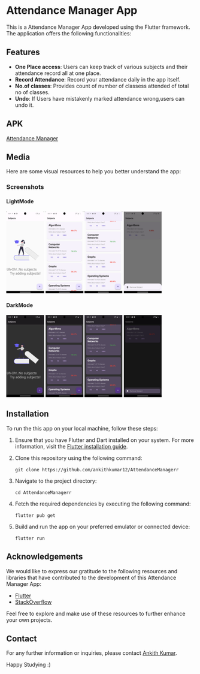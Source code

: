 # Attendance Manager App

This is a Attendance Manager App developed using the Flutter framework. The application offers the following functionalities:

## Features

- **One Place access**: Users can keep  track of various subjects and their attendance record all at one place.
- **Record Attendance**: Record your attendance daily in the app itself.
- **No.of classes**: Provides count of number of classess attended of total no of classes.
- **Undo**: If Users have mistakenly marked  attendance wrong,users can undo it.


## APK
[Attendance Manager](https://drive.google.com/file/d/1ILaE6yg_nNKWsgP0e2WOGLYhM6DtwKx4/view?usp=sharing)

## Media

Here are some visual resources to help you better understand the app:

### Screenshots

#### LightMode

<img src="screenshots/LightMode/1.png " width=20% height=30%> <img src="screenshots/LightMode/2.png " width=20% height=30%> <img src="screenshots/LightMode/3.png " width=20% height=30%> <img src="screenshots/LightMode/4.png " width=20% height=30%>



#### DarkMode

<img src="screenshots/DarkMode/1.png " width=20% height=30%> <img src="screenshots/DarkMode/2.png " width=20% height=30%> <img src="screenshots/DarkMode/3.png " width=20% height=30%> <img src="screenshots/DarkMode/4.png " width=20% height=30%>

## Installation

To run the this app on your local machine, follow these steps:

1. Ensure that you have Flutter and Dart installed on your system. For more information, visit the [Flutter installation guide](https://flutter.dev/docs/get-started/install).

2. Clone this repository using the following command:

   ```
   git clone https://github.com/ankithkumar12/AttendanceManagerr
   ```

3. Navigate to the project directory:

   ```
   cd AttendanceManagerr
   ```

4. Fetch the required dependencies by executing the following command:

   ```
   flutter pub get
   ```



5. Build and run the app on your preferred emulator or connected device:

   ```
   flutter run
   ```




## Acknowledgements

We would like to express our gratitude to the following resources and libraries that have contributed to the development of this Attendance Manager  App:

- [Flutter](https://flutter.dev/)
- [StackOverflow](https://stackoverflow.com/)


Feel free to explore and make use of these resources to further enhance your own projects.

## Contact

For any further information or inquiries, please contact [Ankith Kumar](mailto:g.ankithkumar22@gmail.com).

Happy Studying :)
